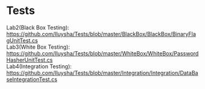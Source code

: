 # Tests
Lab2(Black Box Testing):\
https://github.com/Iluysha/Tests/blob/master/BlackBox/BlackBox/BinaryFlagUnitTest.cs \
Lab3(White Box Testing):\
https://github.com/Iluysha/Tests/blob/master/WhiteBox/WhiteBox/PasswordHasherUnitTest.cs \
Lab4(Integration Testing):\
https://github.com/Iluysha/Tests/blob/master/Integration/Integration/DataBaseIntegrationTest.cs
